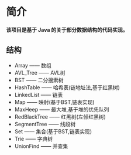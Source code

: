# 简介
#### 该项目是基于 Java 的关于部分数据结构的代码实现。

## 结构

* Array —— 数组  
* AVL_Tree —— AVL树  
* BST —— 二分搜索树  
* HashTable —— 哈希表(链地址法,基于红黑树)  
* LinkedList —— 链表  
* Map —— 映射(基于BST,链表实现)  
* MaxHeep —— 最大堆,基于堆的优先队列
* RedBlackTree —— 红黑树(左倾红黑树)  
* SegmentTree —— 线段树  
* Set —— 集合(基于BST,链表实现)  
* Trie —— 字典树  
* UnionFind —— 并查集  

